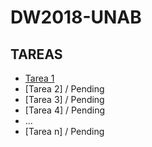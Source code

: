 # DW2018-UNAB

## TAREAS
* [Tarea 1](tasks/task01.md)
* [Tarea 2] / Pending
* [Tarea 3] / Pending
* [Tarea 4] / Pending
* ...
* [Tarea n] / Pending